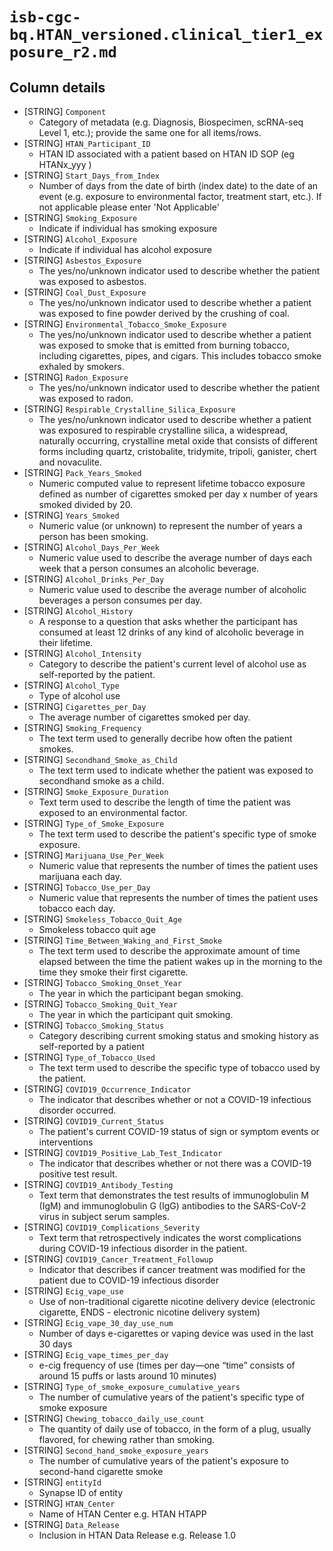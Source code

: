 # `isb-cgc-bq.HTAN_versioned.clinical_tier1_exposure_r2.md`

## Column details

* [STRING]    `Component`
  - Category of metadata (e.g. Diagnosis, Biospecimen, scRNA-seq Level 1, etc.); provide the same one for all items/rows.
* [STRING]    `HTAN_Participant_ID`
  - HTAN ID associated with a patient based on HTAN ID SOP (eg HTANx_yyy )
* [STRING]    `Start_Days_from_Index`
  - Number of days from the date of birth (index date) to the date of an event (e.g. exposure to environmental factor, treatment start, etc.). If not applicable please enter 'Not Applicable'
* [STRING]    `Smoking_Exposure`
  - Indicate if individual has smoking exposure
* [STRING]    `Alcohol_Exposure`
  - Indicate if individual has alcohol exposure
* [STRING]    `Asbestos_Exposure`
  - The yes/no/unknown indicator used to describe whether the patient was exposed to asbestos.
* [STRING]    `Coal_Dust_Exposure`
  - The yes/no/unknown indicator used to describe whether a patient was exposed to fine powder derived by the crushing of coal.
* [STRING]    `Environmental_Tobacco_Smoke_Exposure`
  - The yes/no/unknown indicator used to describe whether a patient was exposed to smoke that is emitted from burning tobacco, including cigarettes, pipes, and cigars. This includes tobacco smoke exhaled by smokers.
* [STRING]    `Radon_Exposure`
  - The yes/no/unknown indicator used to describe whether the patient was exposed to radon.
* [STRING]    `Respirable_Crystalline_Silica_Exposure`
  - The yes/no/unknown indicator used to describe whether a patient was exposured to respirable crystalline silica, a widespread, naturally occurring, crystalline metal oxide that consists of different forms including quartz, cristobalite, tridymite, tripoli, ganister, chert and novaculite.
* [STRING]    `Pack_Years_Smoked`
  - Numeric computed value to represent lifetime tobacco exposure defined as number of cigarettes smoked per day x number of years smoked divided by 20.
* [STRING]    `Years_Smoked`
  - Numeric value (or unknown) to represent the number of years a person has been smoking.
* [STRING]    `Alcohol_Days_Per_Week`
  - Numeric value used to describe the average number of days each week that a person consumes an alcoholic beverage.
* [STRING]    `Alcohol_Drinks_Per_Day`
  - Numeric value used to describe the average number of alcoholic beverages a person consumes per day.
* [STRING]    `Alcohol_History`
  - A response to a question that asks whether the participant has consumed at least 12 drinks of any kind of alcoholic beverage in their lifetime.
* [STRING]    `Alcohol_Intensity`
  - Category to describe the patient's current level of alcohol use as self-reported by the patient.
* [STRING]    `Alcohol_Type`
  - Type of alcohol use
* [STRING]    `Cigarettes_per_Day`
  - The average number of cigarettes smoked per day.
* [STRING]    `Smoking_Frequency`
  - The text term used to generally decribe how often the patient smokes.
* [STRING]    `Secondhand_Smoke_as_Child`
  - The text term used to indicate whether the patient was exposed to secondhand smoke as a child.
* [STRING]    `Smoke_Exposure_Duration`
  - Text term used to describe the length of time the patient was exposed to an environmental factor.
* [STRING]    `Type_of_Smoke_Exposure`
  - The text term used to describe the patient's specific type of smoke exposure.
* [STRING]    `Marijuana_Use_Per_Week`
  - Numeric value that represents the number of times the patient uses marijuana each day.
* [STRING]    `Tobacco_Use_per_Day`
  - Numeric value that represents the number of times the patient uses tobacco each day.
* [STRING]    `Smokeless_Tobacco_Quit_Age`
  - Smokeless tobacco quit age
* [STRING]    `Time_Between_Waking_and_First_Smoke`
  - The text term used to describe the approximate amount of time elapsed between the time the patient wakes up in the morning to the time they smoke their first cigarette.
* [STRING]    `Tobacco_Smoking_Onset_Year`
  - The year in which the participant began smoking.
* [STRING]    `Tobacco_Smoking_Quit_Year`
  - The year in which the participant quit smoking.
* [STRING]    `Tobacco_Smoking_Status`
  - Category describing current smoking status and smoking history as self-reported by a patient
* [STRING]    `Type_of_Tobacco_Used`
  - The text term used to describe the specific type of tobacco used by the patient.
* [STRING]    `COVID19_Occurrence_Indicator`
  - The indicator that describes whether or not a COVID-19 infectious disorder occurred.
* [STRING]    `COVID19_Current_Status`
  - The patient's current COVID-19 status of sign or symptom events or interventions
* [STRING]    `COVID19_Positive_Lab_Test_Indicator`
  - The indicator that describes whether or not there was a COVID-19 positive test result.
* [STRING]    `COVID19_Antibody_Testing`
  - Text term that demonstrates the test results of immunoglobulin M (IgM) and immunoglobulin G (IgG) antibodies to the SARS-CoV-2 virus in subject serum samples.
* [STRING]    `COVID19_Complications_Severity`
  - Text term that retrospectively indicates the worst complications during COVID-19 infectious disorder in the patient.
* [STRING]    `COVID19_Cancer_Treatment_Followup`
  - Indicator that describes if cancer treatment was modified for the patient due to COVID-19 infectious disorder
* [STRING]    `Ecig_vape_use`
  - Use of non-traditional cigarette nicotine delivery device (electronic cigarette, ENDS - electronic nicotine delivery system)
* [STRING]    `Ecig_vape_30_day_use_num`
  - Number of days e-cigarettes or vaping device was used in the last 30 days
* [STRING]    `Ecig_vape_times_per_day`
  - e-cig frequency of use (times per day—one “time” consists of around 15 puffs or lasts around 10 minutes)
* [STRING]    `Type_of_smoke_exposure_cumulative_years`
  - The number of cumulative years of the patient's specific type of smoke exposure
* [STRING]    `Chewing_tobacco_daily_use_count`
  - The quantity of daily use of tobacco, in the form of a plug, usually flavored, for chewing rather than smoking.
* [STRING]    `Second_hand_smoke_exposure_years`
  - The number of cumulative years of the patient's exposure to second-hand cigarette smoke
* [STRING]    `entityId`
  - Synapse ID of entity
* [STRING]    `HTAN_Center`
  - Name of HTAN Center e.g. HTAN HTAPP
* [STRING]    `Data_Release`
  - Inclusion in HTAN Data Release e.g. Release 1.0

